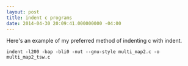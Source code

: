 ```yaml
---
layout: post
title: indent c programs
date: 2014-04-30 20:09:41.000000000 -04:00
---
```

Here's an example of my preferred method of indenting c with indent.

    indent -l200 -bap -bli0 -nut --gnu-style multi_map2.c -o multi_map2_tsw.c
